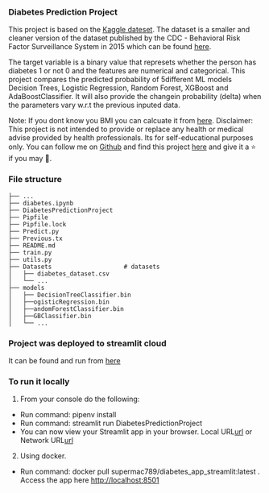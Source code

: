### Diabetes Prediction Project

This project is based on the [Kaggle dateset](https://www.kaggle.com/code/alexteboul/diabetes-health-indicators-dataset-notebook/notebook). The dataset is a smaller and cleaner version of the dataset published by the CDC - Behavioral Risk Factor Surveillance System in 2015 which can be found [here](https://www.cdc.gov/brfss/annual_data/annual_2015.html).

The target variable is a binary value that represets whether the person has diabetes 1 or not 0 and the features are numerical and categorical. This project compares the predicted probability of 5different ML models Decision Trees, Logistic Regression, Random Forest, XGBoost and AdaBoostClassifier. It will also provide the changein probability (delta) when the parameters vary w.r.t the previous inputed data.

Note: If you dont know you BMI you can calcuate it from [here](https://www.cdc.gov/healthyweight/assessing/bmi/adult_bmi/english_bmi_calculator/bmi_calculator.html).
Disclaimer: This project is not intended to provide or replace any health or medical advise provided by health professionals. Its for self-educational purposes only.
You can follow me on [Github](https://github.com/maclavijo) and find this project [here](https://github.com/maclavijo/Projects/tree/main/Diabetes_Prediction) and give it a ⭐ if you may 💙.

### File structure
```
├── ...
├── diabetes.ipynb
├── DiabetesPredictionProject
├── Pipfile
├── Pipfile.lock
├── Predict.py
├── Previous.tx
├── README.md
├── train.py
├── utils.py
├── Datasets                    # datasets
│   ├── diabetes_dataset.csv
│   └── ...
├── models
│   ├── DecisionTreeClassifier.bin
│   ├──ogisticRegression.bin
│   ├──andomForestClassifier.bin
│   ├──GBClassifier.bin
│   └── ...
```
### Project was deployed to streamlit cloud
It can be found and run from [here](https://maclavijo-diabetespredic-diabetes-predictiondiabetes-app-9wqx5h.streamlit.app/)

### To run it locally
1. From your console do the following:
- Run command: pipenv install
- Run command: streamlit run DiabetesPredictionProject
- You can now view your Streamlit app in your browser. Local URL[url](http://localhost:8501) or Network URL[url](http://10.97.0.6:8501)
2. Using docker.
- Run command: docker pull supermac789/diabetes_app_streamlit:latest
. Access the app here [http://localhost:8501](http://localhost:8501)


